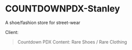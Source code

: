 # COUNTDOWNPDX-Stanley
A shoe/fashion store for street-wear

Client: 
>Countdown PDX
Content:
>Rare Shoes / Rare Clothing
